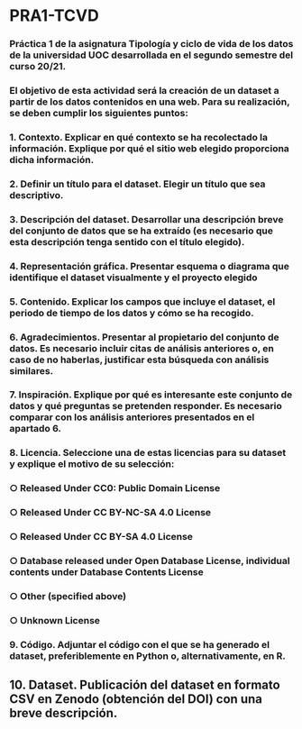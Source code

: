 # PRA1-TCVD

### Práctica 1 de la asignatura Tipología y ciclo de vida de los datos de la universidad UOC desarrollada en el segundo semestre del curso 20/21.
### El objetivo de esta actividad será la creación de un dataset a partir de los datos contenidos en una web. Para su realización, se deben cumplir los siguientes puntos:

### 1. Contexto. Explicar en qué contexto se ha recolectado la información. Explique por qué el sitio web elegido proporciona dicha información.


### 2. Definir un título para el dataset. Elegir un título que sea descriptivo.


### 3. Descripción del dataset. Desarrollar una descripción breve del conjunto de datos que se ha extraído (es necesario que esta descripción tenga sentido con el título elegido).


### 4. Representación gráfica. Presentar esquema o diagrama que identifique el dataset visualmente y el proyecto elegido


### 5. Contenido. Explicar los campos que incluye el dataset, el periodo de tiempo de los datos y cómo se ha recogido.


### 6. Agradecimientos. Presentar al propietario del conjunto de datos. Es necesario incluir citas de análisis anteriores o, en caso de no haberlas, justificar esta búsqueda con análisis similares.


### 7. Inspiración. Explique por qué es interesante este conjunto de datos y qué preguntas se pretenden responder. Es necesario comparar con los análisis anteriores presentados en el apartado 6.


### 8. Licencia. Seleccione una de estas licencias para su dataset y explique el motivo de su selección:
  ### ○ Released Under CC0: Public Domain License
  ### ○ Released Under CC BY-NC-SA 4.0 License
  ### ○ Released Under CC BY-SA 4.0 License
  ### ○ Database released under Open Database License, individual contents under Database Contents License
  ### ○ Other (specified above)
  ### ○ Unknown License


### 9. Código. Adjuntar el código con el que se ha generado el dataset, preferiblemente en Python o, alternativamente, en R.


## 10. Dataset. Publicación del dataset en formato CSV en Zenodo (obtención del DOI) con una breve descripción.


